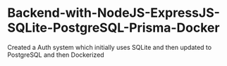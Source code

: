 # Backend-with-NodeJS-ExpressJS-SQLite-PostgreSQL-Prisma-Docker
Created a Auth system which initially uses SQLite and then updated to PostgreSQL and then Dockerized
